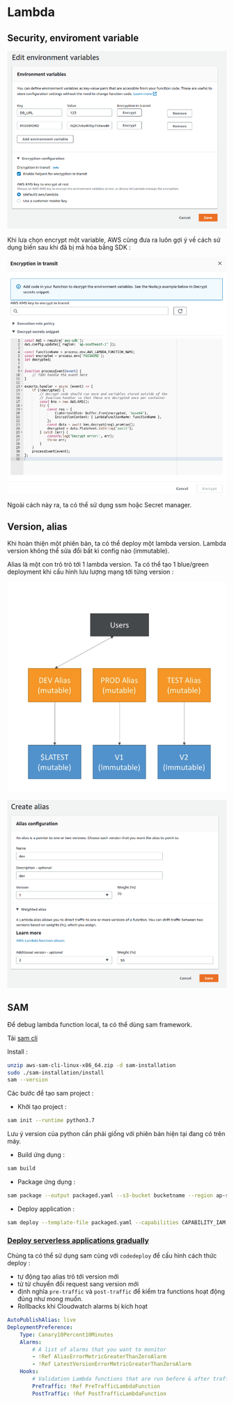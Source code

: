 # Lambda  

## Security, enviroment variable  

![img](img/2021-03-23-11-19-36.png)  

Khi lưa chọn encrypt một variable, AWS cũng đưa ra luôn gợi ý về cách sử dụng biến sau khi đã bị mã hóa bằng SDK :  

![img](img/2021-03-23-11-20-47.png)  

Ngoài cách này ra, ta có thể sử dụng ssm hoặc Secret manager.  

## Version, alias  

Khi hoàn thiện một phiên bản, ta có thể deploy một lambda version. Lambda version không thể sửa đổi bất kì config nào (immutable).  

Alias là một con trỏ trỏ tới 1 lambda version. Ta có thể tạo 1 blue/green deployment khi cấu hình lưu lượng mạng tới từng version :  

![img](img/2021-03-23-11-22-06.png)  

![img](img/2021-03-23-11-27-09.png)  

## SAM  

Để debug lambda function local, ta có thể dùng sam framework.  

Tải [sam cli](https://github.com/aws/aws-sam-cli/releases/latest/download/aws-sam-cli-linux-x86_64.zip)  

Install :  

```bash
unzip aws-sam-cli-linux-x86_64.zip -d sam-installation
sudo ./sam-installation/install
sam --version
```

Các bước để tạo sam project :  

+ Khởi tạo project :  

```bash
sam init --runtime python3.7
```

Lưu ý version của python cần phải giống với phiên bản hiện tại đang có trên máy.

+ Build ứng dụng :  

```bash
sam build
```

+ Package ứng dụng :  

```bash
sam package --output packaged.yaml --s3-bucket bucketname --region ap-southeast-1 --profile default
```

+ Deploy application :  

```bash
sam deploy --template-file packaged.yaml --capabilities CAPABILITY_IAM --stack-name aws-sam --region ap-southeast-1 --profile default
```

### [Deploy serverless applications gradually](https://docs.aws.amazon.com/serverless-application-model/latest/developerguide/automating-updates-to-serverless-apps.html)  

Chúng ta có thể sử dụng sam cùng với `codedeploy` để cấu hình cách thức deploy :  

+ tự động tạo alias trỏ tới version mới
+ từ từ chuyển đổi request sang version mới
+ định nghĩa `pre-traffic` và `post-traffic` để kiểm tra functions hoạt động đúng như mong muốn.
+ Rollbacks khi Cloudwatch alarms bị kích hoạt

```yaml
AutoPublishAlias: live
DeploymentPreference:
    Type: Canary10Percent10Minutes 
    Alarms:
        # A list of alarms that you want to monitor
        - !Ref AliasErrorMetricGreaterThanZeroAlarm
        - !Ref LatestVersionErrorMetricGreaterThanZeroAlarm
    Hooks:
        # Validation Lambda functions that are run before & after traffic shifting
        PreTraffic: !Ref PreTrafficLambdaFunction
        PostTraffic: !Ref PostTrafficLambdaFunction
```
